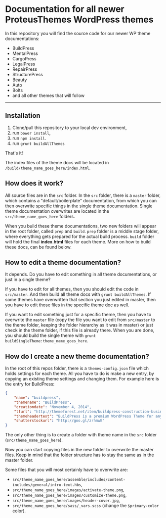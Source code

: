 Documentation for all newer ProteusThemes WordPress themes
==========================================================

In this repository you will find the source code for our newer WP theme documentations:

* BuildPress
* MentalPress
* CargoPress
* LegalPress
* RepairPress
* StructurePress
* Beauty
* Auto
* Bolts
* and all other themes that will follow

_________________________________________________

Installation
------------

1. Clone/pull this repository to your local dev environment,
2. run `bower install`,
3. run `npm install`.
4. run `grunt buildAllThemes`

That's it!

The index files of the theme docs will be located in `/build/theme_name_goes_here/index.html`.

How does it work?
------------------------------

All source files are in the `src` folder. In the `src` folder, there is a `master` folder, which contains a "default/boilerplate" documentation, from which you can then overwrite specific things in the single theme documentation. Single theme documentation overwrites are located in the `src/theme_name_goes_here` folders.

When you build these theme documentations, two new folders will appear in the root folder, called `prep` and `build`. `prep` folder is a middle stage folder, where everything gets prepared for the actual build process. `build` folder will hold the final **index.html** files for each theme. More on how to build these docs, can be found below.

How to edit a theme documentation?
---------------------------------

It depends. Do you have to edit something in all theme documentations, or just in a single theme?

If you have to edit for all themes, then you should edit the code in `src/master`. And then build all theme docs with `grunt buildAllThemes`. If some themes have overwritten that section you just edited in master, then you have to edit those files in the specific theme doc as well.

If you want to edit something just for a specific theme, then you have to overwrite the `master` file (copy the file you want to edit from `src/master` to the theme folder, keeping the folder hierarchy as it was in master) or just check in the theme folder, if this file is already there. When you are done, you should build the single theme with `grunt buildSingleTheme:theme_name_goes_here`.

How do I create a new theme documentation?
------------------------------------------

In the root of this repos folder, there is a `themes-config.json` file which holds settings for each theme. All you have to do is make a new entry, by copying an existing theme settings and changing them. For example here is the entry for BuildPress:

```json
{
    "name": "buildpress",
    "themename": "BuildPress",
    "creationdate": "November 4, 2014",
    "tfurl": "http://themeforest.net/item/buildpress-construction-business-wp-theme/9323981?ref=ProteusThemes",
    "themeheadertext": "BuildPress is a premium WordPress Theme for any kind of construction businesses and companies. It is our most advanced and sophisticated theme we built so far. It is very easy to setup and use with one click demo content import. Available only on ThemeForest!",
    "shutterstockurl": "http://goo.gl/zrhmwE"
}
```

The only other thing is to create a folder with theme name in the `src` folder (`src/theme_name_goes_here`).

Now you can start copying files in the new folder to overwrite the master files. Keep in mind that the folder structure has to stay the same as in the master folder.

Some files that you will most certainly have to overwrite are:

* `src/theme_name_goes_here/assemble/includes/content-includes/general/intro-text.hbs`,
* `src/theme_name_goes_here/images/activate-theme.png`,
* `src/theme_name_goes_here/images/customize-theme.png`,
* `src/theme_name_goes_here/images/header-cover.jpg`,
* `src/theme_name_goes_here/sass/_vars.scss` (change the `$primary-color` color).

